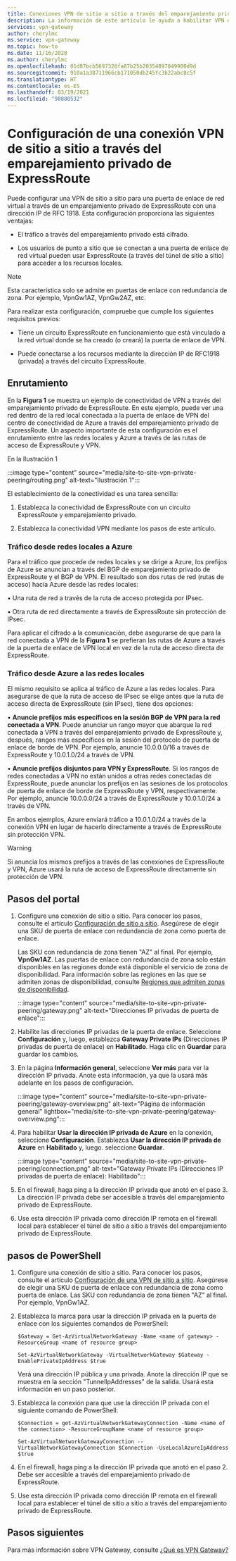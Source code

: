 ```yaml
---
title: Conexiones VPN de sitio a sitio a través del emparejamiento privado de ExpressRoute
description: La información de este artículo le ayuda a habilitar VPN de sitio a sitio a través del emparejamiento privado de ExpressRoute con el objetivo de cifrar el tráfico.
services: vpn-gateway
author: cherylmc
ms.service: vpn-gateway
ms.topic: how-to
ms.date: 11/16/2020
ms.author: cherylmc
ms.openlocfilehash: 01d87bcb5697326fa87b25b20354897049900d9d
ms.sourcegitcommit: 910a1a38711966cb171050db245fc3b22abc8c5f
ms.translationtype: HT
ms.contentlocale: es-ES
ms.lasthandoff: 03/19/2021
ms.locfileid: "98880532"
---
```

# <a name="configure-a-site-to-site-vpn-connection-over-expressroute-private-peering"></a>Configuración de una conexión VPN de sitio a sitio a través del emparejamiento privado de ExpressRoute

Puede configurar una VPN de sitio a sitio para una puerta de enlace de red virtual a través de un emparejamiento privado de ExpressRoute con una dirección IP de RFC 1918. Esta configuración proporciona las siguientes ventajas:

* El tráfico a través del emparejamiento privado está cifrado.

* Los usuarios de punto a sitio que se conectan a una puerta de enlace de red virtual pueden usar ExpressRoute (a través del túnel de sitio a sitio) para acceder a los recursos locales.

>[!NOTE]
>Esta característica solo se admite en puertas de enlace con redundancia de zona. Por ejemplo, VpnGw1AZ, VpnGw2AZ, etc.
>

Para realizar esta configuración, compruebe que cumple los siguientes requisitos previos:

* Tiene un circuito ExpressRoute en funcionamiento que está vinculado a la red virtual donde se ha creado (o creará) la puerta de enlace de VPN.

* Puede conectarse a los recursos mediante la dirección IP de RFC1918 (privada) a través del circuito ExpressRoute.

## <a name="routing"></a><a name="routing"></a>Enrutamiento

En la **Figura 1** se muestra un ejemplo de conectividad de VPN a través del emparejamiento privado de ExpressRoute. En este ejemplo, puede ver una red dentro de la red local conectada a la puerta de enlace de VPN del centro de conectividad de Azure a través del emparejamiento privado de ExpressRoute. Un aspecto importante de esta configuración es el enrutamiento entre las redes locales y Azure a través de las rutas de acceso de ExpressRoute y VPN.

En la Ilustración 1

:::image type="content" source="media/site-to-site-vpn-private-peering/routing.png" alt-text="Ilustración 1":::

El establecimiento de la conectividad es una tarea sencilla:

1. Establezca la conectividad de ExpressRoute con un circuito ExpressRoute y emparejamiento privado.

1. Establezca la conectividad VPN mediante los pasos de este artículo.

### <a name="traffic-from-on-premises-networks-to-azure"></a>Tráfico desde redes locales a Azure

Para el tráfico que procede de redes locales y se dirige a Azure, los prefijos de Azure se anuncian a través del BGP de emparejamiento privado de ExpressRoute y el BGP de VPN. El resultado son dos rutas de red (rutas de acceso) hacia Azure desde las redes locales:

• Una ruta de red a través de la ruta de acceso protegida por IPsec.

• Otra ruta de red directamente a través de ExpressRoute sin protección de IPsec.

Para aplicar el cifrado a la comunicación, debe asegurarse de que para la red conectada a VPN de la **Figura 1** se prefieran las rutas de Azure a través de la puerta de enlace de VPN local en vez de la ruta de acceso directa de ExpressRoute.

### <a name="traffic-from-azure-to-on-premises-networks"></a>Tráfico desde Azure a las redes locales

El mismo requisito se aplica al tráfico de Azure a las redes locales. Para asegurarse de que la ruta de acceso de IPsec se elige antes que la ruta de acceso directa de ExpressRoute (sin IPsec), tiene dos opciones:

• **Anuncie prefijos más específicos en la sesión BGP de VPN para la red conectada a VPN**. Puede anunciar un rango mayor que abarque la red conectada a VPN a través del emparejamiento privado de ExpressRoute y, después, rangos más específicos en la sesión del protocolo de puerta de enlace de borde de VPN. Por ejemplo, anuncie 10.0.0.0/16 a través de ExpressRoute y 10.0.1.0/24 a través de VPN.

• **Anuncie prefijos disjuntos para VPN y ExpressRoute**. Si los rangos de redes conectadas a VPN no están unidos a otras redes conectadas de ExpressRoute, puede anunciar los prefijos en las sesiones de los protocolos de puerta de enlace de borde de ExpressRoute y VPN, respectivamente. Por ejemplo, anuncie 10.0.0.0/24 a través de ExpressRoute y 10.0.1.0/24 a través de VPN.

En ambos ejemplos, Azure enviará tráfico a 10.0.1.0/24 a través de la conexión VPN en lugar de hacerlo directamente a través de ExpressRoute sin protección VPN.

>[!Warning]
>Si anuncia los mismos prefijos a través de las conexiones de ExpressRoute y VPN, Azure usará la ruta de acceso de ExpressRoute directamente sin protección de VPN.
>

## <a name="portal-steps"></a><a name="portal"></a>Pasos del portal

1. Configure una conexión de sitio a sitio. Para conocer los pasos, consulte el artículo [Configuración de sitio a sitio](./tutorial-site-to-site-portal.md). Asegúrese de elegir una SKU de puerta de enlace con redundancia de zona como puerta de enlace. 

   Las SKU con redundancia de zona tienen "AZ" al final. Por ejemplo, **VpnGw1AZ**. Las puertas de enlace con redundancia de zona solo están disponibles en las regiones donde está disponible el servicio de zona de disponibilidad. Para información sobre las regiones en las que se admiten zonas de disponibilidad, consulte [Regiones que admiten zonas de disponibilidad](../availability-zones/az-region.md).

   :::image type="content" source="media/site-to-site-vpn-private-peering/gateway.png" alt-text="Direcciones IP privadas de puerta de enlace":::
1. Habilite las direcciones IP privadas de la puerta de enlace. Seleccione **Configuración** y, luego, establezca **Gateway Private IPs** (Direcciones IP privadas de puerta de enlace) en **Habilitado**. Haga clic en **Guardar** para guardar los cambios.
1. En la página **Información general**, seleccione **Ver más** para ver la dirección IP privada. Anote esta información, ya que la usará más adelante en los pasos de configuración.

   :::image type="content" source="media/site-to-site-vpn-private-peering/gateway-overview.png" alt-text="Página de información general" lightbox="media/site-to-site-vpn-private-peering/gateway-overview.png":::
1. Para habilitar **Usar la dirección IP privada de Azure** en la conexión, seleccione **Configuración**. Establezca **Usar la dirección IP privada de Azure** en **Habilitado** y, luego. seleccione **Guardar**.

   :::image type="content" source="media/site-to-site-vpn-private-peering/connection.png" alt-text="Gateway Private IPs (Direcciones IP privadas de puerta de enlace): Habilitado":::
1. En el firewall, haga ping a la dirección IP privada que anotó en el paso 3. La dirección IP privada debe ser accesible a través del emparejamiento privado de ExpressRoute.
1. Use esta dirección IP privada como dirección IP remota en el firewall local para establecer el túnel de sitio a sitio a través del emparejamiento privado de ExpressRoute.

## <a name="powershell-steps"></a><a name="powershell"></a>pasos de PowerShell

1. Configure una conexión de sitio a sitio. Para conocer los pasos, consulte el artículo [Configuración de una VPN de sitio a sitio](./tutorial-site-to-site-portal.md). Asegúrese de elegir una SKU de puerta de enlace con redundancia de zona como puerta de enlace. Las SKU con redundancia de zona tienen "AZ" al final. Por ejemplo, VpnGw1AZ.
1. Establezca la marca para usar la dirección IP privada en la puerta de enlace con los siguientes comandos de PowerShell:

   ```azurepowershell-interactive
   $Gateway = Get-AzVirtualNetworkGateway -Name <name of gateway> -ResourceGroup <name of resource group>

   Set-AzVirtualNetworkGateway -VirtualNetworkGateway $Gateway -EnablePrivateIpAddress $true
   ```

   Verá una dirección IP pública y una privada. Anote la dirección IP que se muestra en la sección "TunnelIpAddresses" de la salida. Usará esta información en un paso posterior.
1. Establezca la conexión para que use la dirección IP privada con el siguiente comando de PowerShell:

   ```azurepowershell-interactive
   $Connection = get-AzVirtualNetworkGatewayConnection -Name <name of the connection> -ResourceGroupName <name of resource group>

   Set-AzVirtualNetworkGatewayConnection --VirtualNetworkGatewayConnection $Connection -UseLocalAzureIpAddress $true
   ```
1. En el firewall, haga ping a la dirección IP privada que anotó en el paso 2. Debe ser accesible a través del emparejamiento privado de ExpressRoute.
1. Use esta dirección IP privada como dirección IP remota en el firewall local para establecer el túnel de sitio a sitio a través del emparejamiento privado de ExpressRoute.

## <a name="next-steps"></a>Pasos siguientes

Para más información sobre VPN Gateway, consulte [¿Qué es VPN Gateway?](vpn-gateway-about-vpngateways.md)